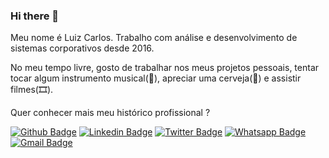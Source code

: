 ### Hi there 👋

Meu nome é Luiz Carlos. Trabalho com análise e desenvolvimento de sistemas corporativos desde 2016.

No meu tempo livre, gosto de trabalhar nos meus projetos pessoais, tentar tocar algum instrumento musical(🎵), apreciar uma cerveja(🍺) e assistir filmes(🎞️).

Quer conhecer mais meu histórico profissional ?

[![Github Badge](https://img.shields.io/badge/-Github-black?logo=Github&logoColor=white)](https://github.com/luizcrrds)
[![Linkedin Badge](https://img.shields.io/badge/-LinkedIn-blue?logo=Linkedin&logoColor=white)](https://www.linkedin.com/in/luizcrrds/)
[![Twitter Badge](https://img.shields.io/badge/-Twitter-1ca0f1?labelColor=1ca0f1&logo=twitter&logoColor=white)](https://twitter.com/luizcrrds)
[![Whatsapp Badge](https://img.shields.io/badge/-Whatsapp-4CA143?labelColor=4CA143&logo=whatsapp&logoColor=white)](https://api.whatsapp.com/send?phone=5534997715151&text=Olá!)
[![Gmail Badge](https://img.shields.io/badge/-Gmail-c14438?logo=Gmail&logoColor=white)](mailto:luizcrrds@gmail.com)

